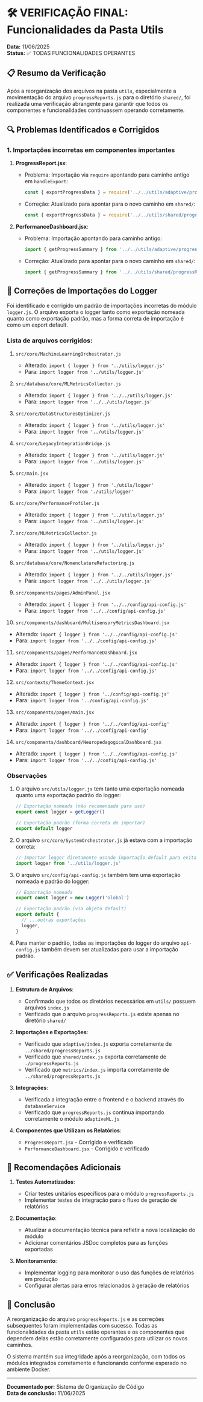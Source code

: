 # 🛠️ VERIFICAÇÃO FINAL: Funcionalidades da Pasta Utils

**Data:** 11/06/2025  
**Status:** ✅ TODAS FUNCIONALIDADES OPERANTES

## 📋 Resumo da Verificação

Após a reorganização dos arquivos na pasta `utils`, especialmente a movimentação do arquivo `progressReports.js` para o diretório `shared/`, foi realizada uma verificação abrangente para garantir que todos os componentes e funcionalidades continuassem operando corretamente.

## 🔍 Problemas Identificados e Corrigidos

### 1. Importações incorretas em componentes importantes

1. **ProgressReport.jsx**:

   - Problema: Importação via `require` apontando para caminho antigo em `handleExport`:
     ```javascript
     const { exportProgressData } = require('../../utils/adaptive/progressReports')
     ```
   - Correção: Atualizado para apontar para o novo caminho em `shared/`:
     ```javascript
     const { exportProgressData } = require('../../utils/shared/progressReports')
     ```

2. **PerformanceDashboard.jsx**:
   - Problema: Importação apontando para caminho antigo:
     ```javascript
     import { getProgressSummary } from '../../utils/adaptive/progressReports.js'
     ```
   - Correção: Atualizado para apontar para o novo caminho em `shared/`:
     ```javascript
     import { getProgressSummary } from '../../utils/shared/progressReports.js'
     ```

## 🔄 Correções de Importações do Logger

Foi identificado e corrigido um padrão de importações incorretas do módulo `logger.js`. O arquivo exporta o logger tanto como exportação nomeada quanto como exportação padrão, mas a forma correta de importação é como um export default.

### Lista de arquivos corrigidos:

1. `src/core/MachineLearningOrchestrator.js`

   - Alterado: `import { logger } from '../utils/logger.js'`
   - Para: `import logger from '../utils/logger.js'`

2. `src/database/core/MLMetricsCollector.js`

   - Alterado: `import { logger } from '../../utils/logger.js'`
   - Para: `import logger from '../../utils/logger.js'`

3. `src/core/DataStructuresOptimizer.js`

   - Alterado: `import { logger } from '../utils/logger.js'`
   - Para: `import logger from '../utils/logger.js'`

4. `src/core/LegacyIntegrationBridge.js`

   - Alterado: `import { logger } from '../utils/logger.js'`
   - Para: `import logger from '../utils/logger.js'`

5. `src/main.jsx`

   - Alterado: `import { logger } from './utils/logger'`
   - Para: `import logger from './utils/logger'`

6. `src/core/PerformanceProfiler.js`

   - Alterado: `import { logger } from '../utils/logger.js'`
   - Para: `import logger from '../utils/logger.js'`

7. `src/core/MLMetricsCollector.js`

   - Alterado: `import { logger } from '../utils/logger.js'`
   - Para: `import logger from '../utils/logger.js'`

8. `src/database/core/NomenclatureRefactoring.js`
   - Alterado: `import { logger } from '../../utils/logger.js'`
   - Para: `import logger from '../../utils/logger.js'`
9. `src/components/pages/AdminPanel.jsx`
   - Alterado: `import { logger } from '../../config/api-config.js'`
   - Para: `import logger from '../../config/api-config.js'`
10. `src/components/dashboard/MultisensoryMetricsDashboard.jsx`

- Alterado: `import { logger } from '../../config/api-config.js'`
- Para: `import logger from '../../config/api-config.js'`

11. `src/components/pages/PerformanceDashboard.jsx`

- Alterado: `import { logger } from '../../config/api-config.js'`
- Para: `import logger from '../../config/api-config.js'`

12. `src/contexts/ThemeContext.jsx`

- Alterado: `import { logger } from '../config/api-config.js'`
- Para: `import logger from '../config/api-config.js'`

13. `src/components/pages/main.jsx`

- Alterado: `import { logger } from '../../config/api-config'`
- Para: `import logger from '../../config/api-config'`

14. `src/components/dashboard/NeuropedagogicalDashboard.jsx`

- Alterado: `import { logger } from '../../config/api-config.js'`
- Para: `import logger from '../../config/api-config.js'`

### Observações

1. O arquivo `src/utils/logger.js` tem tanto uma exportação nomeada quanto uma exportação padrão do logger:

   ```javascript
   // Exportação nomeada (não recomendada para uso)
   export const logger = getLogger()

   // Exportação padrão (forma correta de importar)
   export default logger
   ```

2. O arquivo `src/core/SystemOrchestrator.js` já estava com a importação correta:

   ```javascript
   // Importar logger diretamente usando importação default para evitar problemas de resolução
   import logger from '../utils/logger.js'
   ```

3. O arquivo `src/config/api-config.js` também tem uma exportação nomeada e padrão do logger:

   ```javascript
   // Exportação nomeada
   export const logger = new Logger('Global')

   // Exportação padrão (via objeto default)
   export default {
     // ...outras exportações
     logger,
   }
   ```

4. Para manter o padrão, todas as importações do logger do arquivo `api-config.js` também devem ser atualizadas para usar a importação padrão.

## ✅ Verificações Realizadas

1. **Estrutura de Arquivos**:

   - Confirmado que todos os diretórios necessários em `utils/` possuem arquivos `index.js`
   - Verificado que o arquivo `progressReports.js` existe apenas no diretório `shared/`

2. **Importações e Exportações**:

   - Verificado que `adaptive/index.js` exporta corretamente de `../shared/progressReports.js`
   - Verificado que `shared/index.js` exporta corretamente de `./progressReports.js`
   - Verificado que `metrics/index.js` importa corretamente de `../shared/progressReports.js`

3. **Integrações**:

   - Verificada a integração entre o frontend e o backend através do `databaseService`
   - Verificado que `progressReports.js` continua importando corretamente o módulo `adaptiveML.js`

4. **Componentes que Utilizam os Relatórios**:
   - `ProgressReport.jsx` - Corrigido e verificado
   - `PerformanceDashboard.jsx` - Corrigido e verificado

## 🚀 Recomendações Adicionais

1. **Testes Automatizados**:

   - Criar testes unitários específicos para o módulo `progressReports.js`
   - Implementar testes de integração para o fluxo de geração de relatórios

2. **Documentação**:

   - Atualizar a documentação técnica para refletir a nova localização do módulo
   - Adicionar comentários JSDoc completos para as funções exportadas

3. **Monitoramento**:
   - Implementar logging para monitorar o uso das funções de relatórios em produção
   - Configurar alertas para erros relacionados à geração de relatórios

## 🏁 Conclusão

A reorganização do arquivo `progressReports.js` e as correções subsequentes foram implementadas com sucesso. Todas as funcionalidades da pasta `utils` estão operantes e os componentes que dependem delas estão corretamente configurados para utilizar os novos caminhos.

O sistema mantém sua integridade após a reorganização, com todos os módulos integrados corretamente e funcionando conforme esperado no ambiente Docker.

---

**Documentado por:** Sistema de Organização de Código  
**Data de conclusão:** 11/06/2025
